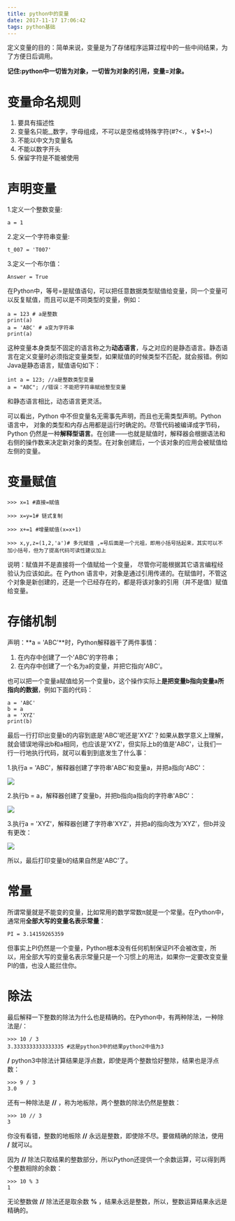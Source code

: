 ```yaml
---
title: python中的变量
date: 2017-11-17 17:06:42
tags: python基础
---
```


定义变量的目的：简单来说，变量是为了存储程序运算过程中的一些中间结果，为了方便日后调用。

**记住:python中一切皆为对象，一切皆为对象的引用，变量=对象。**
# 变量命名规则
1. 要具有描述性
2. 变量名只能_,数字，字母组成，不可以是空格或特殊字符(#?<.，￥$*!~)
3. 不能以中文为变量名
4. 不能以数字开头
5. 保留字符是不能被使用
	
# 声明变量

1.定义一个整数变量:

	a = 1
2.定义一个字符串变量:

	t_007 = 'T007'
3.定义一个布尔值：

	Answer = True
在Python中，等号=是赋值语句，可以把任意数据类型赋值给变量，同一个变量可以反复赋值，而且可以是不同类型的变量，例如：

	a = 123 # a是整数
	print(a)
	a = 'ABC' # a变为字符串
	print(a)
这种变量本身类型不固定的语言称之为**动态语言**，与之对应的是静态语言。静态语言在定义变量时必须指定变量类型，如果赋值的时候类型不匹配，就会报错。例如Java是静态语言，赋值语句如下：

	int a = 123; //a是整数类型变量
	a = "ABC"; //错误：不能把字符串赋给整型变量

和静态语言相比，动态语言更灵活。

可以看出，Python 中不但变量名无需事先声明，而且也无需类型声明。Python 语言中，
对象的类型和内存占用都是运行时确定的。尽管代码被编译成字节码，Python 仍然是一种**解释型语言**。在创建——也就是赋值时，解释器会根据语法和右侧的操作数来决定新对象的类型。在对象创建后，一个该对象的应用会被赋值给左侧的变量。 

# 变量赋值

	>>> x=1 #直接=赋值
	
	>>> x=y=1# 链式复制
	
	>>> x+=1 #增量赋值(x=x+1)
	
	>>> x,y,z=(1,2,'a')# 多元赋值 ,=号后面是一个元祖，即用小括号括起来，其实可以不加小括号，但为了提高代码可读性建议加上
	
说明：赋值并不是直接将一个值赋给一个变量， 尽管你可能根据其它语言编程经验认为应该如此。在 Python 语言中，对象是通过引用传递的。在赋值时，不管这个对象是新创建的，还是一个已经存在的，都是将该对象的引用（并不是值）赋值给变量。


# 存储机制
声明：**a = 'ABC'**时，Python解释器干了两件事情：

1. 在内存中创建了一个'ABC'的字符串；
2. 在内存中创建了一个名为a的变量，并把它指向'ABC'。

也可以把一个变量a赋值给另一个变量b，这个操作实际上**是把变量b指向变量a所指向的数据**，例如下面的代码：

	a = 'ABC'
	b = a
	a = 'XYZ'
	print(b)

最后一行打印出变量b的内容到底是'ABC'呢还是'XYZ'？如果从数学意义上理解，就会错误地得出b和a相同，也应该是'XYZ'，但实际上b的值是'ABC'，让我们一行一行地执行代码，就可以看到到底发生了什么事：

1.执行a = 'ABC'，解释器创建了字符串'ABC'和变量a，并把a指向'ABC'：

![](https://i.imgur.com/ldl7FxP.png)

2.执行b = a，解释器创建了变量b，并把b指向a指向的字符串'ABC'：

![](https://i.imgur.com/JZ6sixs.png)

3.执行a = 'XYZ'，解释器创建了字符串'XYZ'，并把a的指向改为'XYZ'，但b并没有更改：

![](https://i.imgur.com/VEUY64z.png)

所以，最后打印变量b的结果自然是'ABC'了。


# 常量

所谓常量就是不能变的变量，比如常用的数学常数π就是一个常量。在Python中，通常用**全部大写的变量名表示常量**：

	PI = 3.14159265359

但事实上PI仍然是一个变量，Python根本没有任何机制保证PI不会被改变，所以，用全部大写的变量名表示常量只是一个习惯上的用法，如果你一定要改变变量PI的值，也没人能拦住你。

# 除法
最后解释一下整数的除法为什么也是精确的。在Python中，有两种除法，一种除法是/：

	>>> 10 / 3
	3.3333333333333335 #这是python3中的结果python2中值为3

**/** python3中除法计算结果是浮点数，即使是两个整数恰好整除，结果也是浮点数：

	>>> 9 / 3
	3.0

还有一种除法是 **//** ，称为地板除，两个整数的除法仍然是整数：

	>>> 10 // 3
	3

你没有看错，整数的地板除 **//** 永远是整数，即使除不尽。要做精确的除法，使用 **/** 就可以。

因为 **//** 除法只取结果的整数部分，所以Python还提供一个余数运算，可以得到两个整数相除的余数：

	>>> 10 % 3
	1

无论整数做 **//** 除法还是取余数 **%** ，结果永远是整数，所以，整数运算结果永远是精确的。